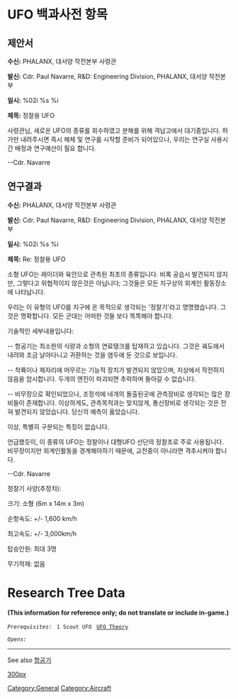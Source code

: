 # UFO 백과사전 항목

## 제안서

**수신:** PHALANX, 대서양 작전본부 사령관

**발신:** Cdr. Paul Navarre, R&D: Engineering Division, PHALANX, 대서양
작전본부

**일시:** %02i %s %i

**제목:** 정찰용 UFO

사령관님, 새로운 UFO의 종류를 회수하였고 분해를 위해 격납고에서
대기중입니다. 허가만 내려주시면 즉시 해체 및 연구를 시작할 준비가
되어있으나, 우리는 연구실 사용시간 배정과 연구예산이 필요 합니다.

--Cdr. Navarre

## 연구결과

**수신:** PHALANX, 대서양 작전본부 사령관

**발신:** Cdr. Paul Navarre, R&D: Engineering Division, PHALANX, 대서양
작전본부

**일시:** %02i %s %i

**제목:** Re: 정찰용 UFO

소형 UFO는 레이더와 육안으로 관측된 최초의 종류입니다. 비록 공습시
발견되지 않지만, 그렇다고 위협적이지 않은것은 아닙니다; 그것들은 모든
지구상의 외계인 활동장소에 나타납니다.

우리는 이 유형의 UFO를 지구에 온 목적으로 생각되는 '정찰기'라고
명명했습니다. 그것은 명확합니다. 모든 군대는 어떠한 것들 보다 똑똑해야
합니다.

기술적인 세부내용입니다:

-- 항공기는 최소한의 식량과 소형의 연료탱크를 탑재하고 있습니다. 그것은
궤도에서 내려와 조금 날아다니고 귀환하는 것을 염두에 둔 것으로 보입니다.

-- 착륙이나 제자리에 머무르는 기능적 장치가 발견되지 않았으며, 지상에서
작전하지 않음을 암시합니다. 두개의 엔진이 파괴되면 추락하며 돌아갈 수
없습니다.

-- 비무장으로 확인되었으나, 조정석에 네개의 돌출된곳에 관측장비로
생각되는 많은 장비들이 존재합니다. 이상하게도, 관측목적과는 맞지않게,
통신장비로 생각되는 것은 전혀 발견되지 않았습니다. 당신의 예측이
옳았습니다.

이상, 특별히 구분되는 특징이 없습니다.

언급했듯이, 이 종류의 UFO는 정찰이나 대형UFO 선단의 정찰조로 주로
사용됩니다. 비무장이지만 외계인활동을 경계해야하기 때문에, 교전중이
아니라면 격추시켜야 합니다.

--Cdr. Navarre

정찰기 사양(추정치):

크기: 소형 (6m x 14m x 3m)

순항속도: +/- 1,600 km/h

최고속도: +/- 3,000km/h

탑승인원: 최대 3명

무기적재: 없음

# Research Tree Data

**(This information for reference only; do not translate or include
in-game.)**

*`Prerequisites:`*
` 1 Scout UFO`
` `[`UFO Theory`](Research/UFO_Theory "wikilink")

*`Opens:`*

------------------------------------------------------------------------

See also [항공기](항공기 "wikilink")

[300px](image:Ufo_scout.jpg "wikilink")

[Category:General](Category:General "wikilink")
[Category:Aircraft](Category:Aircraft "wikilink")